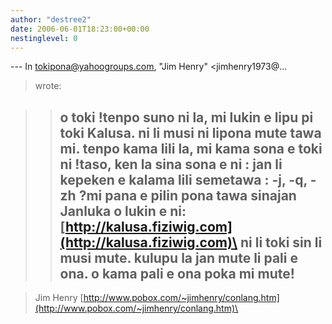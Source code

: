 ```yaml
---
author: "destree2"
date: 2006-06-01T18:23:00+00:00
nestinglevel: 0
---
```

\---
 In [tokipona@yahoogroups.com](mailto://tokipona@yahoogroups.com), "Jim Henry" <jimhenry1973@...
>wrote:

>>o toki !tenpo suno ni la, mi lukin e lipu pi toki Kalusa. ni li musi ni lipona mute tawa mi. tenpo kama lili la, mi kama sona e toki ni !taso, ken la sina sona e ni : jan li kepeken e kalama lili semetawa : -j, -q, -zh ?mi pana e pilin pona tawa sinajan Janluka o lukin e ni:
>> [http://kalusa.fiziwig.com](http://kalusa.fiziwig.com)\
>> ni li toki sin li musi mute. kulupu la jan mute li pali e ona.
> o kama pali e ona poka mi mute!
>> --

> Jim Henry
> [http://www.pobox.com/~jimhenry/conlang.htm](http://www.pobox.com/~jimhenry/conlang.htm)\
>